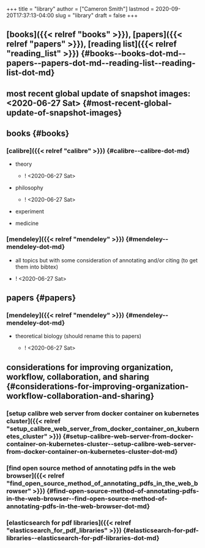 +++
title = "library"
author = ["Cameron Smith"]
lastmod = 2020-09-20T17:37:13-04:00
slug = "library"
draft = false
+++

## [books]({{< relref "books" >}}), [papers]({{< relref "papers" >}}), [reading list]({{< relref "reading_list" >}}) {#books--books-dot-md--papers--papers-dot-md--reading-list--reading-list-dot-md}


## most recent global update of snapshot images: <span class="timestamp-wrapper"><span class="timestamp">&lt;2020-06-27 Sat&gt;</span></span> {#most-recent-global-update-of-snapshot-images}


## books {#books}


### [calibre]({{< relref "calibre" >}}) {#calibre--calibre-dot-md}

<!--list-separator-->

-  theory

    <!--list-separator-->

    -  \![](![](https://firebasestorage.googleapis.com/v0/b/firescript-577a2.appspot.com/o/imgs%2Fapp%2Fcameronraysmith%2F9PsuhfmBMc.png?alt=media&token=330468fd-35a2-43f6-a754-3e1dd53e8891)) <span class="timestamp-wrapper"><span class="timestamp">&lt;2020-06-27 Sat&gt;</span></span>

<!--list-separator-->

-  philosophy

    <!--list-separator-->

    -  \![](![](https://firebasestorage.googleapis.com/v0/b/firescript-577a2.appspot.com/o/imgs%2Fapp%2Fcameronraysmith%2FjH%5FYOQy9Hd.png?alt=media&token=9b0f51ed-cf1e-44ac-971e-3f9df5117a90)) <span class="timestamp-wrapper"><span class="timestamp">&lt;2020-06-27 Sat&gt;</span></span>

<!--list-separator-->

-  experiment

<!--list-separator-->

-  medicine


### [mendeley]({{< relref "mendeley" >}}) {#mendeley--mendeley-dot-md}

<!--list-separator-->

-  all topics but with some consideration of annotating and/or citing (to get them into bibtex)

<!--list-separator-->

-  \![](![](https://firebasestorage.googleapis.com/v0/b/firescript-577a2.appspot.com/o/imgs%2Fapp%2Fcameronraysmith%2FTx51BF6ntx.png?alt=media&token=d22d70e7-2c0d-4a18-9c50-7d2e8efcbe23)) <span class="timestamp-wrapper"><span class="timestamp">&lt;2020-06-27 Sat&gt;</span></span>


## papers {#papers}


### [mendeley]({{< relref "mendeley" >}}) {#mendeley--mendeley-dot-md}

<!--list-separator-->

-  theoretical biology (should rename this to papers)

    <!--list-separator-->

    -  \![](![](https://firebasestorage.googleapis.com/v0/b/firescript-577a2.appspot.com/o/imgs%2Fapp%2Fcameronraysmith%2F8KNj1QXnjE.png?alt=media&token=bd4ba286-044f-4833-9f7f-a8ef9c4e8628))  <span class="timestamp-wrapper"><span class="timestamp">&lt;2020-06-27 Sat&gt;</span></span>


## considerations for improving organization, workflow, collaboration, and sharing {#considerations-for-improving-organization-workflow-collaboration-and-sharing}


### [setup calibre web server from docker container on kubernetes cluster]({{< relref "setup_calibre_web_server_from_docker_container_on_kubernetes_cluster" >}}) {#setup-calibre-web-server-from-docker-container-on-kubernetes-cluster--setup-calibre-web-server-from-docker-container-on-kubernetes-cluster-dot-md}


### [find open source method of annotating pdfs in the web browser]({{< relref "find_open_source_method_of_annotating_pdfs_in_the_web_browser" >}}) {#find-open-source-method-of-annotating-pdfs-in-the-web-browser--find-open-source-method-of-annotating-pdfs-in-the-web-browser-dot-md}


### [elasticsearch for pdf libraries]({{< relref "elasticsearch_for_pdf_libraries" >}}) {#elasticsearch-for-pdf-libraries--elasticsearch-for-pdf-libraries-dot-md}
